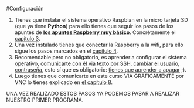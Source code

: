 #Configuración

1. Tienes que instalar el sistema operativo Raspbian en la micro tarjeta SD (que ya tiene **Python**) para ello tienes que seguir los pasos de los apuntes de [**los apuntes Raspberry muy básico**](https://catedu.gitbooks.io/raspberry-muy-basico/content/). Concrétamente el [capítulo 3](https://catedu.gitbooks.io/raspberry-muy-basico/content/3-raspbian.html).
1. Una vez instalado tienes que conectar la Raspberry a la wifi, para ello sigue los pasos marcados en el [capítulo 4](https://catedu.gitbooks.io/raspberry-muy-basico/content/4-primera-comunicacion.html).
1. Recomendable pero no obligatorio, es aprender a configurar el sistema operativo, [comunicarte con él via texto por SSH](https://catedu.gitbooks.io/raspberry-muy-basico/content/5-ssh.html), [cambiar el usuario, contraseña](https://catedu.gitbooks.io/raspberry-muy-basico/content/6-cambiar-usuario-y-contrasena.html), esto sí que es obligatorio: [tienes que aprender a apagar](https://catedu.gitbooks.io/raspberry-muy-basico/content/7-apagar.html) ;).
1. Luego tienes que comunicarte en este curso VIA GRÁFICAMENTE por VNC lo tienes explicado en [el capítulo 8](https://catedu.gitbooks.io/raspberry-muy-basico/content/8-vnc.html).

UNA VEZ REALIZADO ESTOS PASOS YA PODEMOS PASAR A REALIZAR NUESTRO PRIMER PROGRAMA.


